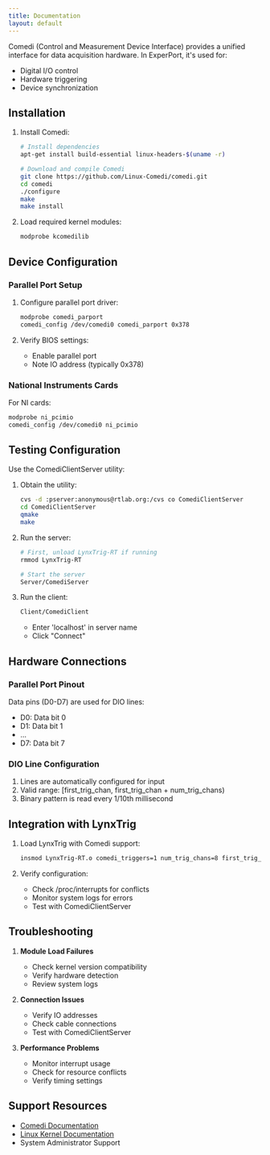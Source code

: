 ```yaml
---
title: Documentation
layout: default
---
```



Comedi (Control and Measurement Device Interface) provides a unified interface for data acquisition hardware. In ExperPort, it's used for:

- Digital I/O control
- Hardware triggering
- Device synchronization

## Installation

1. Install Comedi:

   ```bash
   # Install dependencies
   apt-get install build-essential linux-headers-$(uname -r)
   
   # Download and compile Comedi
   git clone https://github.com/Linux-Comedi/comedi.git
   cd comedi
   ./configure
   make
   make install
   ```

2. Load required kernel modules:

   ```bash
   modprobe kcomedilib
   ```

## Device Configuration

### Parallel Port Setup

1. Configure parallel port driver:

   ```bash
   modprobe comedi_parport
   comedi_config /dev/comedi0 comedi_parport 0x378
   ```

2. Verify BIOS settings:
   - Enable parallel port
   - Note IO address (typically 0x378)

### National Instruments Cards

For NI cards:

```bash
modprobe ni_pcimio
comedi_config /dev/comedi0 ni_pcimio
```

## Testing Configuration

Use the ComediClientServer utility:

1. Obtain the utility:

   ```bash
   cvs -d :pserver:anonymous@rtlab.org:/cvs co ComediClientServer
   cd ComediClientServer
   qmake
   make
   ```

2. Run the server:

   ```bash
   # First, unload LynxTrig-RT if running
   rmmod LynxTrig-RT
   
   # Start the server
   Server/ComediServer
   ```

3. Run the client:

   ```bash
   Client/ComediClient
   ```

   - Enter 'localhost' in server name
   - Click "Connect"

## Hardware Connections

### Parallel Port Pinout

Data pins (D0-D7) are used for DIO lines:

- D0: Data bit 0
- D1: Data bit 1
- ...
- D7: Data bit 7

### DIO Line Configuration

1. Lines are automatically configured for input
2. Valid range: [first_trig_chan, first_trig_chan + num_trig_chans)
3. Binary pattern is read every 1/10th millisecond

## Integration with LynxTrig

1. Load LynxTrig with Comedi support:

   ```bash
   insmod LynxTrig-RT.o comedi_triggers=1 num_trig_chans=8 first_trig_chan=0
   ```

2. Verify configuration:
   - Check /proc/interrupts for conflicts
   - Monitor system logs for errors
   - Test with ComediClientServer

## Troubleshooting

1. **Module Load Failures**
   - Check kernel version compatibility
   - Verify hardware detection
   - Review system logs

2. **Connection Issues**
   - Verify IO addresses
   - Check cable connections
   - Test with ComediClientServer

3. **Performance Problems**
   - Monitor interrupt usage
   - Check for resource conflicts
   - Verify timing settings

## Support Resources

- [Comedi Documentation](http://www.comedi.org)
- [Linux Kernel Documentation](https://www.kernel.org/doc/html/latest/)
- System Administrator Support
